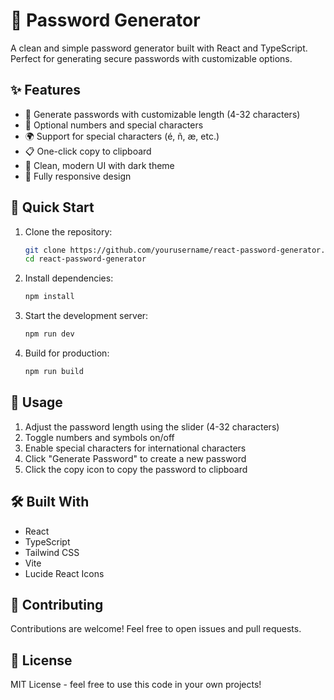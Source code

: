 # 🔐 Password Generator

A clean and simple password generator built with React and TypeScript. Perfect for generating secure passwords with customizable options.

## ✨ Features

- 🎯 Generate passwords with customizable length (4-32 characters)
- 🔢 Optional numbers and special characters
- 🌍 Support for special characters (é, ñ, æ, etc.)
- 📋 One-click copy to clipboard
- 🎨 Clean, modern UI with dark theme
- 📱 Fully responsive design

## 🚀 Quick Start

1. Clone the repository:
   ```bash
   git clone https://github.com/yourusername/react-password-generator.git
   cd react-password-generator
   ```

2. Install dependencies:
   ```bash
   npm install
   ```

3. Start the development server:
   ```bash
   npm run dev
   ```

4. Build for production:
   ```bash
   npm run build
   ```

## 📝 Usage

1. Adjust the password length using the slider (4-32 characters)
2. Toggle numbers and symbols on/off
3. Enable special characters for international characters
4. Click "Generate Password" to create a new password
5. Click the copy icon to copy the password to clipboard

## 🛠️ Built With

- React
- TypeScript
- Tailwind CSS
- Vite
- Lucide React Icons

## 🤝 Contributing

Contributions are welcome! Feel free to open issues and pull requests.

## 📄 License

MIT License - feel free to use this code in your own projects!